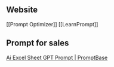 ## Website
[[Prompt Optimizer]]
[[LearnPrompt]]



## Prompt for sales
[Ai Excel Sheet GPT Prompt | PromptBase](https://promptbase.com/prompt/ai-excel-sheet)
